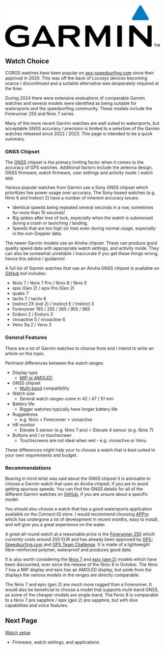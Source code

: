 ![GP3S Logo](../img/Garmin_logo_2006.png)



## Watch Choice

COROS watches have been popular on [gps-speedsurfing.com](https://www.gps-speedsurfing.com/) since their approval in 2020. This was off the back of Locosys devices becoming scarce / discontinued and a suitable alternative was desperately required at the time.

During 2024 there were extensive evaluations of comparable Garmin watches and several models were identified as being suitable for watersports and the speedsurfing community. These models include the Forerunner 255 and fēnix 7 series.

Many of the more recent Garmin watches are well suited to watersports, but acceptable GNSS accuracy / precision is limited to a selection of the Garmin watches released since 2022 / 2023. This page is intended to be a quick summary. 



### GNSS Chipset

The [GNSS](https://en.wikipedia.org/wiki/Satellite_navigation) chipset is the primary limiting factor when it comes to the accuracy of GPS watches. Additional factors include the antenna design, GNSS firmware, watch firmware, user settings and activity mode / watch app.

Various popular watches from Garmin use a Sony GNSS chipset which prioritizes low power usage over accuracy. The Sony-based watches (e.g. fēnix 6 and Instinct 2) have a number of inherent accuracy issues:

- Identical speeds being repeated several seconds in a row, sometimes for more than 15 seconds!
- Big spikes after loss of lock, especially when the watch is submersed during a crash or launching / landing.
- Speeds that are too high (or low) even during normal usage, especially in the non-Doppler data.

The newer Garmin models use an Airoha chipset. These can produce good quality speed data with appropriate watch settings, and activity mode. They can also be somewhat unreliable / inaccurate if you get these things wrong, hence this advice / guidance!

A full list of Garmin watches that use an Airoha GNSS chipset is available on [GitHub](https://logiqx.github.io/gps-details/devices/garmin/watches/) but includes:

- fēnix 7 / fēnix 7 Pro / fēnix 8 / fēnix E
- epix (Gen 2) / epix Pro (Gen 2)
- quatix 7
- tactix 7 / tactix 8
- Instinct 2X (not 2) / Instinct E / Instinct 3
- Forerunner 165 / 255 / 265 / 955 / 965
- Enduro 2 / Enduro 3
- vívoactive 5 / vívoactive 6
- Venu Sq 2 / Venu 3



### General Features

There are a lot of Garmin watches to choose from and I intend to write an article on this topic.

Pertinent differences between the watch ranges:

- Display type
  - [MIP or AMOLED](https://lifehacker.com/health/which-is-better-smart-watch-display-mip-vs-amoled)
- GNSS chipset
  - [Multi-band](https://support.garmin.com/en-GB/?faq=9NWiPDU4gM0JWMfdWFol7A) compatibility
- Watch size
  - Several watch ranges come in 42 / 47 / 51 mm
- Battery life
  - Bigger watches typically have longer battery life
- Ruggedness
  - e.g. fēnix > Forerunner > vívoactive
- HR monitor
  - Elevate 5 sensor (e.g. fēnix 7 pro) > Elevate 4 sensor (e.g. fēnix 7)
- Buttons and / or touchscreen
  - Touchscreens are not ideal when wet - e.g. vívoactive or Venu

These differences might help your to choose a watch that is best suited to your own requirements and budget.



### Recommendations

Bearing in mind what was said about the GNSS chipset it is advisable to choose a Garmin watch that uses an Airoha chipset, if you are to avoid getting spurious speeds. You can find the GNSS details for all of the different Garmin watches on [GitHub](https://logiqx.github.io/gps-details/devices/garmin/watches/), if you are unsure about a specific model.

You should also choose a watch that has a good watersports application available on the Connect IQ store. I would recommend choosing [APPro](https://apps.garmin.com/apps/9567700b-6587-44be-9708-879bfc844791?tid=0) which has undergone a lot of development in recent months, easy to install, and will give you a great experience on the water.

A great all-round watch at a reasonable price is the [Forerunner 255](https://www.garmin.com/en-GB/p/780139) which currently costs around 200 EUR and has already been approved by [GPS-Speedsurfing.com](https://www.gps-speedsurfing.com/) and [GPS Team Challenge](https://www.gpsteamchallenge.com.au/). It is made of a lightweight fibre-reinforced polymer, waterproof and produces good data.

It is also worth considering the [fēnix 7](https://www.garmin.com/en-GB/p/735611/pn/010-02540-01) and [epix (gen 2)](https://www.garmin.com/en-GB/p/1285545/pn/010-02582-01) models which have been discounted, ever since the release of the fēnix 8 in October. The fēnix 7 has a MIP display and epix has an AMOLED display, but aside from the displays the various models in the ranges are directly comparable.

The fēnix 7 and epix (gen 2) are much more rugged than a Forerunner. It would also be beneficial to choose a model that supports multi-band GNSS, as some of the cheaper models are single-band. The Fenix 8 is comparable to a fēnix 7  pro sapphire / epix (gen 2) pro sapphire, but with dive capabilities and voice features.



## Next Page

[Watch setup](../setup/README.md)

- Firmware, watch settings, and applications

